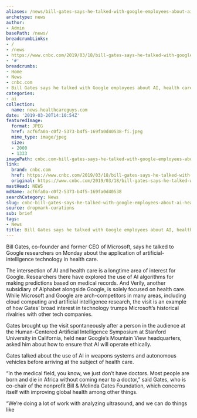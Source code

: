 ```yaml
---
aliases: /news/bill-gates-says-he-talked-with-google-employees-about-ai-health-care
archetype: news
author:
- Admin
basePath: /news/
breadcrumbLinks:
- /
- /news
- https://www.cnbc.com/2019/03/18/bill-gates-says-he-talked-with-google-employees-about-ai-health-care.html
- '#'
breadcrumbs:
- Home
- News
- cnbc.com
- Bill Gates says he talked with Google employees about AI, health care
categories:
- ai
collection:
  name: news.healthcareguys.com
date: '2019-03-20T14:10:54Z'
featuredImage:
  format: JPEG
  href: acf6fa0a-c0f2-5373-b4f5-169fa0d40538-fi.jpeg
  mime_type: image/jpeg
  size:
  - 2000
  - 1333
imagePath: cnbc.com-bill-gates-says-he-talked-with-google-employees-about-ai-health-care
link:
  brand: cnbc.com
  href: https://www.cnbc.com/2019/03/18/bill-gates-says-he-talked-with-google-employees-about-ai-health-care.html
  original: https://www.cnbc.com/2019/03/18/bill-gates-says-he-talked-with-google-employees-about-ai-health-care.html
mastHead: NEWS
mdName: acf6fa0a-c0f2-5373-b4f5-169fa0d40538
searchCategory: News
slug: cnbc-bill-gates-says-he-talked-with-google-employees-about-ai-health-care
source: dropmark-curations
sub: brief
tags:
- News
title: Bill Gates says he talked with Google employees about AI, health care
---
```


Bill Gates, co-founder and former CEO of Microsoft, says he talked to Google researchers on Monday about the application of artificial-intelligence technology in health care.

The intersection of AI and health care is a longtime area of interest for Google. Researchers there have explored the use of AI algorithms for making predictions based on medical records. And Verily, another subsidiary of Alphabet alongside Google, is solely focused on health care. While Microsoft and Google are arch-competitors in many areas, including cloud computing and artificial intelligence research, the visit is an example of how Gates’ broad interest in technology trumps Microsoft’s historical rivalries with other tech companies.

Gates brought up the visit spontaneously after a person in the audience at the Human-Centered Artificial Intelligence Symposium at Stanford University in California, held near Google’s Mountain View headquarters, asked him about how to ensure that AI will operate ethically.

Gates talked about the use of AI in weapons systems and autonomous vehicles before arriving at the subject of health care.

“In the medical field, you know, we just don’t have doctors. Most people are born and die in Africa without coming near to a doctor,” said Gates, who is co-chair of the nonprofit Bill & Melinda Gates Foundation, which concerns itself with improving global health among other things.

“We’re doing a lot of work with analyzing ultrasound, and we can do things like